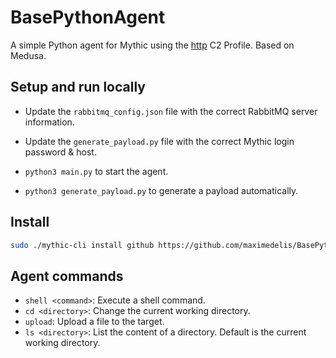 # BasePythonAgent

A simple Python agent for Mythic using the [http](https://github.com/MythicC2Profiles/http) C2 Profile. Based on Medusa.

## Setup and run locally

- Update the `rabbitmq_config.json` file with the correct RabbitMQ server information.
- Update the `generate_payload.py` file with the correct Mythic login password & host.

- `python3 main.py` to start the agent.
- `python3 generate_payload.py` to generate a payload automatically.

## Install

```bash
sudo ./mythic-cli install github https://github.com/maximedelis/BasePythonAgent.git
```

## Agent commands

- `shell <command>`: Execute a shell command.
- `cd <directory>`: Change the current working directory.
- `upload`: Upload a file to the target.
- `ls <directory>`: List the content of a directory. Default is the current working directory.